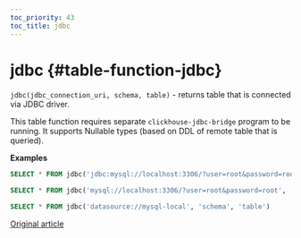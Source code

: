 ```yaml
---
toc_priority: 43
toc_title: jdbc
---
```


# jdbc {#table-function-jdbc}

`jdbc(jdbc_connection_uri, schema, table)` - returns table that is connected via JDBC driver.

This table function requires separate `clickhouse-jdbc-bridge` program to be running.
It supports Nullable types (based on DDL of remote table that is queried).

**Examples**

``` sql
SELECT * FROM jdbc('jdbc:mysql://localhost:3306/?user=root&password=root', 'schema', 'table')
```

``` sql
SELECT * FROM jdbc('mysql://localhost:3306/?user=root&password=root', 'schema', 'table')
```

``` sql
SELECT * FROM jdbc('datasource://mysql-local', 'schema', 'table')
```

[Original article](https://clickhouse.tech/docs/en/query_language/table_functions/jdbc/) <!--hide-->
